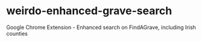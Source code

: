 weirdo-enhanced-grave-search
============================

Google Chrome Extension - Enhanced search on FindAGrave, including Irish counties
